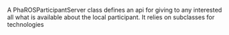 A PhaROSParticipantServer class defines an api for giving to any interested all what is available about the local participant. It relies on subclasses for technologies